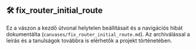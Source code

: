 ## 🛠 fix_router_initial_route

Ez a vászon a kezdő útvonal helytelen beállításait és a navigációs hibát dokumentálta (`canvases/fix_router_initial_route.md`).  Az archiválással a leírás és a tanulságok továbbra is elérhetők a projekt történetében.
